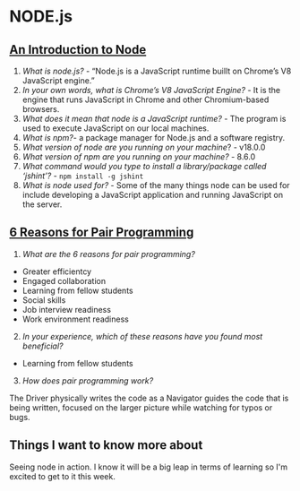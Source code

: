 # NODE.js

## [An Introduction to Node](https://www.sitepoint.com/an-introduction-to-node-js/)

1. *What is node.js?* - “Node.js is a JavaScript runtime buillt on Chrome’s V8 JavaScript engine.”
2. *In your own words, what is Chrome’s V8 JavaScript Engine?* - It is the engine that runs JavaScript in Chrome and other Chromium-based browsers.
3. *What does it mean that node is a JavaScript runtime?* - The program is used to execute JavaScript on our local machines.
4. *What is npm?*- a package manager for Node.js and a software registry.
5. *What version of node are you running on your machine*? - v18.0.0
6. *What version of npm are you running on your machine?* - 8.6.0
7. *What command would you type to install a library/package called ‘jshint’?* - `npm install -g jshint`
8. *What is node used for?* - Some of the many things node can be used for include developing a JavaScript application and running JavaScript on the server.

## [6 Reasons for Pair Programming](https://www.codefellows.org/blog/6-reasons-for-pair-programming/)

1. *What are the 6 reasons for pair programming?*

* Greater efficientcy
* Engaged collaboration
* Learning from fellow students
* Social skills
* Job interview readiness
* Work environment readiness

2. *In your experience, which of these reasons have you found most beneficial?*

* Learning from fellow students

3. *How does pair programming work?*

The Driver physically writes the code as a Navigator guides the code that is being written, focused on the larger picture while watching for typos or bugs.

## Things I want to know more about

Seeing node in action. I know it will be a big leap in terms of learning so I'm excited to get to it this week.